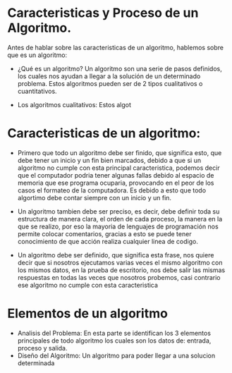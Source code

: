 # Caracteristicas y Proceso de un Algoritmo.
Antes de hablar sobre las caracteristicas de un algoritmo, hablemos sobre que es un algoritmo:

- ¿Qué es un algoritmo?
  Un algoritmo son una serie de pasos definidos, los cuales nos ayudan a llegar a la solución de un determinado problema. Estos algoritmos       pueden ser de 2 tipos cualitativos o cuantitativos.

- Los algoritmos cualitativos:
  Estos algot  


# Caracteristicas de un algoritmo:

- Primero que todo un algoritmo debe ser finido, que significa esto, que debe tener un inicio y un fin bien marcados, debido a que si un algoritmo no cumple con esta principal caracteristica, podemos decir que el computador podria tener algunas fallas debido al espacio de memoria
que ese programa ocuparia, provocando en el peor de los casos el formateo de la computadora. Es debido a esto que todo algortimo debe
contar siempre con un inicio y un fin.

- Un algoritmo tambien debe ser preciso, es decir, debe definir toda su estructura de manera clara, el orden de cada proceso,
la manera en la que se realizo, por eso la mayoria de lenguajes de programación nos permite colocar comentarios, gracias a esto
se puede tener conocimiento de que acción realiza cualquier linea de codigo.  

- Un algoritmo debe ser definido, que significa esta frase, nos quiere decir que si nosotros ejecutamos varias veces el mismo algoritmo
con los mismos datos, en la prueba de escritorio, nos debe salir las mismas respuestas en todas las veces que nosotros probemos, casi contrario ese algoritmo no cumple con esta caracteristica

# Elementos de un algoritmo
- Analisis del Problema: En esta parte se identifican los 3 elementos principales de todo algoritmo los cuales son los datos de: entrada, proceso y salida.
- Diseño del Algoritmo: Un algoritmo para poder llegar a una solucion determinada
